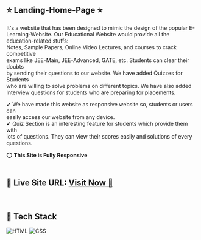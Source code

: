 ## ⭐ Landing-Home-Page ⭐

It's a website that has been designed to mimic the design of the popular E-Learning-Website.
Our Educational Website would provide all the education-related stuffs:  
Notes, Sample Papers, Online Video Lectures, and courses to crack competitive  
exams like JEE-Main, JEE-Advanced, GATE, etc. Students can clear their doubts  
by sending their questions to our website. We have added Quizzes for Students  
who are willing to solve problems on different topics. We have also added  
Interview questions for students who are preparing for placements.  
  
✔ We have made this website as responsive website so, students or users can  
   easily access our website from  any device.  
✔ Quiz Section is an interesting feature for students which provide them with  
   lots of questions. They can view their scores easily and solutions of every questions.  

⭕ **This Site is Fully Responsive**
<br>
<br>

## 📌 **Live Site URL:** <a href="https://vishal-66.github.io/E-Learning-Website/">**Visit Now** 🚀</a>

<br>

## 📌 Tech Stack

![HTML](https://img.shields.io/badge/html5%20-%23E34F26.svg?&style=for-the-badge&logo=html5&logoColor=white)
![CSS](https://img.shields.io/badge/css3%20-%231572B6.svg?&style=for-the-badge&logo=css3&logoColor=white)


<br>
<br>
